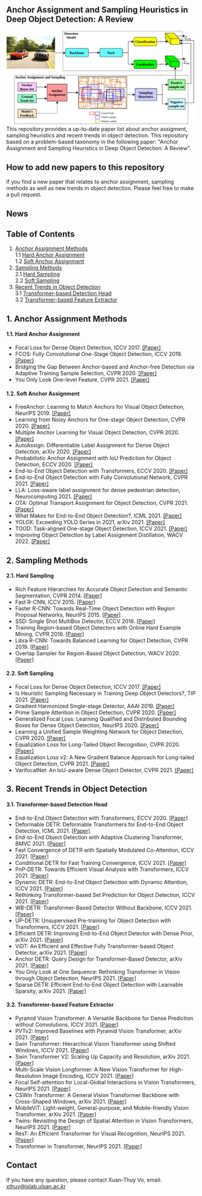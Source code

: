 ## Anchor Assignment and Sampling Heuristics in Deep Object Detection: A Review
![](assets/network.png)
This repository provides a up-to-date paper list about anchor assigment, sampling heuristics and recent trends in object detection. This repository based on a problem-based taxonomy in the following paper: "Anchor Assignment and Sampling Heuristics in Deep Object Detection: A Review".
## How to add new papers to this repository
If you find a new paper that relates to anchor assignment, sampling methods as well as new trends in object detection. Please feel free to make a pull request.
## News

## Table of Contents
1. [Anchor Assignment Methods](#1)  
    1.1 [Hard Anchor Assignment](#1.1)  
    1.2 [Soft Anchor Assignment](#1.2)     
2. [Sampling Methods](#2)  
    2.1 [Hard Sampling](#2.1)    
    2.2 [Soft Sampling](#2.2)  
3. [Recent Trends in Object Detection](#3)  
    3.1 [Transformer-based Detection Head](#3.1)  
    3.2 [Transformer-based Feature Extractor](#3.2)  


## 1. Anchor Assignment Methods <a name="1"></a>
#### 1.1. Hard Anchor Assignment <a name="1.1"></a>
  - Focal Loss for Dense Object Detection, ICCV 2017. [[Paper]](https://openaccess.thecvf.com/content_ICCV_2017/papers/Lin_Focal_Loss_for_ICCV_2017_paper.pdf)
  - FCOS: Fully Convolutional One-Stage Object Detection, ICCV 2019. [[Paper]](https://openaccess.thecvf.com/content_ICCV_2019/papers/Tian_FCOS_Fully_Convolutional_One-Stage_Object_Detection_ICCV_2019_paper.pdf)
  - Bridging the Gap Between Anchor-based and Anchor-free Detection via Adaptive Training Sample Selection, CVPR 2020. [[Paper]](https://openaccess.thecvf.com/content_CVPR_2020/papers/Zhang_Bridging_the_Gap_Between_Anchor-Based_and_Anchor-Free_Detection_via_Adaptive_CVPR_2020_paper.pdf)
  - You Only Look One-level Feature, CVPR 2021. [[Paper]](https://openaccess.thecvf.com/content/CVPR2021/papers/Chen_You_Only_Look_One-Level_Feature_CVPR_2021_paper.pdf)
#### 1.2. Soft Anchor Assignment <a name="1.2"></a>
  - FreeAnchor: Learning to Match Anchors for Visual Object Detection, NeurIPS 2019. [[Paper]](https://proceedings.neurips.cc/paper/2019/file/43ec517d68b6edd3015b3edc9a11367b-Paper.pdf)
  - Learning from Noisy Anchors for One-stage Object Detection, CVPR 2020. [[Paper]](https://openaccess.thecvf.com/content_CVPR_2020/papers/Li_Learning_From_Noisy_Anchors_for_One-Stage_Object_Detection_CVPR_2020_paper.pdf)
  - Multiple Anchor Learning for Visual Object Detection, CVPR 2020. [[Paper]](https://openaccess.thecvf.com/content_CVPR_2020/papers/Ke_Multiple_Anchor_Learning_for_Visual_Object_Detection_CVPR_2020_paper.pdf)
  - AutoAssign: Differentiable Label Assignment for Dense Object Detection, arXiv 2020. [[Paper]](https://arxiv.org/pdf/2007.03496.pdf)
  - Probabilistic Anchor Assignment with IoU Prediction for Object Detection, ECCV 2020. [[Paper]](https://www.ecva.net/papers/eccv_2020/papers_ECCV/papers/123700358.pdf)
  - End-to-End Object Detection with Transformers, ECCV 2020. [[Paper]](https://www.ecva.net/papers/eccv_2020/papers_ECCV/papers/123460205.pdf)
  - End-to-End Object Detection with Fully Convolutional Network, CVPR 2021. [[Paper]](https://openaccess.thecvf.com/content/CVPR2021/papers/Wang_End-to-End_Object_Detection_With_Fully_Convolutional_Network_CVPR_2021_paper.pdf)
  - LLA: Loss-aware label assignment for dense pedestrian detection, Neurocomputing 2021. [[Paper]](https://www.sciencedirect.com/science/article/pii/S0925231221011796)
  - OTA: Optimal Transport Assignment for Object Detection, CVPR 2021. [[Paper]](https://openaccess.thecvf.com/content/CVPR2021/papers/Ge_OTA_Optimal_Transport_Assignment_for_Object_Detection_CVPR_2021_paper.pdf)
  - What Makes for End-to-End Object Detection?, ICML 2021. [[Paper]](http://proceedings.mlr.press/v139/sun21b/sun21b.pdf)
  - YOLOX: Exceeding YOLO Series in 2021, arXiv 2021. [[Paper]](https://arxiv.org/pdf/2107.08430.pdf)
  - TOOD: Task-aligned One-stage Object Detection, ICCV 2021. [[Paper]](https://openaccess.thecvf.com/content/ICCV2021/papers/Feng_TOOD_Task-Aligned_One-Stage_Object_Detection_ICCV_2021_paper.pdf)
  - Improving Object Detection by Label Assignment Distillation, WACV 2022. [[Paper]](https://arxiv.org/pdf/2108.10520.pdf)
## 2. Sampling Methods <a name="2"></a>
#### 2.1. Hard Sampling <a name="2.1"></a>
  - Rich Feature Hierarchies for Accurate Object Detection and Semantic Segmentation, CVPR 2014. [[Paper]](https://www.cv-foundation.org/openaccess/content_cvpr_2014/papers/Girshick_Rich_Feature_Hierarchies_2014_CVPR_paper.pdf)
  - Fast R-CNN, ICCV 2015. [[Paper]](https://www.cv-foundation.org/openaccess/content_iccv_2015/papers/Girshick_Fast_R-CNN_ICCV_2015_paper.pdf)
  - Faster R-CNN: Towards Real-Time Object Detection with Region Proposal Networks, NeurIPS 2015. [[Paper]](https://papers.nips.cc/paper/2015/file/14bfa6bb14875e45bba028a21ed38046-Paper.pdf)
  - SSD: Single Shot MultiBox Detector, ECCV 2016. [[Paper]](https://arxiv.org/pdf/1512.02325.pdf)
  - Training Region-based Object Detectors with Online Hard Example Mining, CVPR 2016. [[Paper]](https://openaccess.thecvf.com/content_cvpr_2016/papers/Shrivastava_Training_Region-Based_Object_CVPR_2016_paper.pdf)
  - Libra R-CNN: Towards Balanced Learning for Object Detection, CVPR 2019. [[Paper]](https://openaccess.thecvf.com/content_CVPR_2019/papers/Pang_Libra_R-CNN_Towards_Balanced_Learning_for_Object_Detection_CVPR_2019_paper.pdf)
  - Overlap Sampler for Region-Based Object Detection, WACV 2020. [[Paper]](https://openaccess.thecvf.com/content_WACV_2020/papers/Chen_Overlap_Sampler_for_Region-Based_Object_Detection_WACV_2020_paper.pdf)
#### 2.2. Soft Sampling <a name="2.2"></a>
  - Focal Loss for Dense Object Detection, ICCV 2017. [[Paper]](https://openaccess.thecvf.com/content_ICCV_2017/papers/Lin_Focal_Loss_for_ICCV_2017_paper.pdf)
  - Is Heuristic Sampling Necessary in Training Deep Object Detectors?, TIP 2021. [[Paper]](https://ieeexplore.ieee.org/stamp/stamp.jsp?tp=&arnumber=9526287)
  - Gradient Harmonized Single-stage Detector, AAAI 2019. [[Paper]](https://arxiv.org/pdf/1811.05181.pdf)
  - Prime Sample Attention in Object Detection, CVPR 2020. [[Paper]](https://openaccess.thecvf.com/content_CVPR_2020/papers/Cao_Prime_Sample_Attention_in_Object_Detection_CVPR_2020_paper.pdf)
  - Generalized Focal Loss: Learning Qualified and Distributed Bounding Boxes for Dense Object Detection, NeurIPS 2020. [[Paper]](https://arxiv.org/pdf/2006.04388.pdf)
  - Learning a Unified Sample Weighting Network for Object Detection, CVPR 2020. [[Paper]](https://openaccess.thecvf.com/content_CVPR_2020/papers/Cai_Learning_a_Unified_Sample_Weighting_Network_for_Object_Detection_CVPR_2020_paper.pdf)
  - Equalization Loss for Long-Tailed Object Recognition, CVPR 2020. [[Paper]](https://arxiv.org/pdf/2003.05176.pdf)
  - Equalization Loss v2: A New Gradient Balance Approach for Long-tailed Object Detection, CVPR 2021. [[Paper]](https://arxiv.org/pdf/2012.08548.pdf)
  - VarifocalNet: An IoU-aware Dense Object Detector, CVPR 2021. [[Paper]](https://openaccess.thecvf.com/content/CVPR2021/papers/Zhang_VarifocalNet_An_IoU-Aware_Dense_Object_Detector_CVPR_2021_paper.pdf)
## 3. Recent Trends in Object Detection <a name="3"></a>
#### 3.1. Transformer-based Detection Head <a name="3.1"></a>
  - End-to-End Object Detection with Transformers, ECCV 2020. [[Paper]](https://www.ecva.net/papers/eccv_2020/papers_ECCV/papers/123460205.pdf)
  - Deformable DETR: Deformable Transformers for End-to-End Object Detection, ICML 2021. [[Paper]](https://openreview.net/forum?id=gZ9hCDWe6ke)
  - End-to-End Object Detection with Adaptive Clustering Transformer, BMVC 2021. [[Paper]](https://arxiv.org/pdf/2011.09315.pdf)
  - Fast Convergence of DETR with Spatially Modulated Co-Attention, ICCV 2021. [[Paper]](https://openaccess.thecvf.com/content/ICCV2021/papers/Gao_Fast_Convergence_of_DETR_With_Spatially_Modulated_Co-Attention_ICCV_2021_paper.pdf)
  - Conditional DETR for Fast Training Convergence, ICCV 2021. [[Paper]](https://openaccess.thecvf.com/content/ICCV2021/papers/Meng_Conditional_DETR_for_Fast_Training_Convergence_ICCV_2021_paper.pdf)
  - PnP-DETR: Towards Efficient Visual Analysis with Transformers, ICCV 2021. [[Paper]](https://openaccess.thecvf.com/content/ICCV2021/papers/Wang_PnP-DETR_Towards_Efficient_Visual_Analysis_With_Transformers_ICCV_2021_paper.pdf)
  - Dynamic DETR: End-to-End Object Detection with Dynamic Attention, ICCV 2021. [[Paper]](https://openaccess.thecvf.com/content/ICCV2021/papers/Dai_Dynamic_DETR_End-to-End_Object_Detection_With_Dynamic_Attention_ICCV_2021_paper.pdf)
  - Rethinking Transformer-based Set Prediction for Object Detection, ICCV 2021. [[Paper]](https://openaccess.thecvf.com/content/ICCV2021/papers/Sun_Rethinking_Transformer-Based_Set_Prediction_for_Object_Detection_ICCV_2021_paper.pdf)
  - WB-DETR: Transformer-Based Detector Without Backbone, ICCV 2021. [[Paper]](https://openaccess.thecvf.com/content/ICCV2021/papers/Liu_WB-DETR_Transformer-Based_Detector_Without_Backbone_ICCV_2021_paper.pdf)
  - UP-DETR: Unsupervised Pre-training for Object Detection with Transformers, ICCV 2021. [[Paper]](https://arxiv.org/pdf/2011.09094.pdf)
  - Efficient DETR: Improving End-to-End Object Detector with Dense Prior, arXiv 2021. [[Paper]](https://arxiv.org/pdf/2104.01318.pdf)
  - ViDT: An Efficient and Effective Fully Transformer-based Object Detector, arXiv 2021. [[Paper]](https://arxiv.org/pdf/2110.03921.pdf)
  - Anchor DETR: Query Design for Transformer-Based Detector, arXiv 2021. [[Paper]](https://arxiv.org/pdf/2109.07107v1.pdf)
  - You Only Look at One Sequence: Rethinking Transformer in Vision through Object Detection, NeurIPS 2021. [[Paper]](https://arxiv.org/pdf/2106.00666.pdf)
  - Sparse DETR: Efficient End-to-End Object Detection with Learnable Sparsity, arXiv 2021. [[Paper]](https://arxiv.org/pdf/2111.14330v1.pdf)
#### 3.2. Transformer-based Feature Extractor <a name="3.2"></a>
  - Pyramid Vision Transformer: A Versatile Backbone for Dense Prediction without Convolutions, ICCV 2021. [[Paper]](https://openaccess.thecvf.com/content/ICCV2021/papers/Wang_Pyramid_Vision_Transformer_A_Versatile_Backbone_for_Dense_Prediction_Without_ICCV_2021_paper.pdf)
  - PVTv2: Improved Baselines with Pyramid Vision Transformer, arXiv 2021. [[Paper]](https://arxiv.org/pdf/2106.13797.pdf)
  - Swin Transformer: Hierarchical Vision Transformer using Shifted Windows, ICCV 2021. [[Paper]](https://openaccess.thecvf.com/content/ICCV2021/papers/Liu_Swin_Transformer_Hierarchical_Vision_Transformer_Using_Shifted_Windows_ICCV_2021_paper.pdf)
  - Swin Transformer V2: Scaling Up Capacity and Resolution, arXiv 2021. [[Paper]](https://arxiv.org/pdf/2111.09883.pdf)
  - Multi-Scale Vision Longformer: A New Vision Transformer for High-Resolution Image Encoding, ICCV 2021. [[Paper]](https://openaccess.thecvf.com/content/ICCV2021/papers/Zhang_Multi-Scale_Vision_Longformer_A_New_Vision_Transformer_for_High-Resolution_Image_ICCV_2021_paper.pdf)
  - Focal Self-attention for Local-Global Interactions in Vision Transformers, NeurIPS 2021. [[Paper]](https://arxiv.org/pdf/2107.00641.pdf)
  - CSWin Transformer: A General Vision Transformer Backbone with Cross-Shaped Windows, arXiv 2021. [[Paper]](https://arxiv.org/pdf/2107.00652.pdf)
  - MobileViT: Light-weight, General-purpose, and Mobile-friendly Vision Transformer, arXiv 2021. [[Paper]](https://arxiv.org/pdf/2110.02178.pdf)
  - Twins: Revisiting the Design of Spatial Attention in Vision Transformers, NeurIPS 2021. [[Paper]](https://papers.nips.cc/paper/2021/file/4e0928de075538c593fbdabb0c5ef2c3-Paper.pdf)
  - ResT: An Efficient Transformer for Visual Recognition, NeurIPS 2021. [[Paper]](https://arxiv.org/pdf/2105.13677.pdf)
  - Transformer in Transformer, NeurIPS 2021. [[Paper]](https://papers.nips.cc/paper/2021/file/854d9fca60b4bd07f9bb215d59ef5561-Paper.pdf)
  
## Contact
If you have any question, please contact Xuan-Thuy Vo, email: xthuy@islab.ulsan.ac.kr
